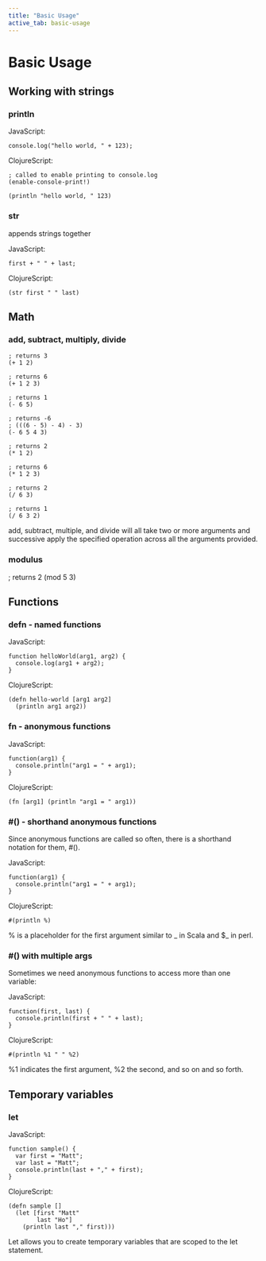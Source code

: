 ```yaml
---
title: "Basic Usage"
active_tab: basic-usage
---
```

# Basic Usage

## Working with strings

### println

JavaScript:

```
console.log("hello world, " + 123);
```

ClojureScript:

```
; called to enable printing to console.log
(enable-console-print!)

(println "hello world, " 123)
```

### str

appends strings together

JavaScript:

```
first + " " + last;
```

ClojureScript:

```
(str first " " last)
```

## Math

### add, subtract, multiply, divide

```
; returns 3 
(+ 1 2)

; returns 6
(+ 1 2 3)

; returns 1
(- 6 5)

; returns -6
; (((6 - 5) - 4) - 3)
(- 6 5 4 3)

; returns 2
(* 1 2)

; returns 6
(* 1 2 3)

; returns 2
(/ 6 3)

; returns 1
(/ 6 3 2)
```

add, subtract, multiple, and divide will all take two or
more arguments and successive apply the specified operation
across all the arguments provided.

### modulus

; returns 2
(mod 5 3)

## Functions

### defn - named functions

JavaScript:

```
function helloWorld(arg1, arg2) {
  console.log(arg1 + arg2);
}
```

ClojureScript:

```
(defn hello-world [arg1 arg2]
  (println arg1 arg2))
```

### fn - anonymous functions

JavaScript:

```
function(arg1) {
  console.println("arg1 = " + arg1); 
}
```

ClojureScript:

```
(fn [arg1] (println "arg1 = " arg1)) 
```

### #() - shorthand anonymous functions

Since anonymous functions are called
so often, there is a shorthand notation
for them, #().

JavaScript:

```
function(arg1) {
  console.println("arg1 = " + arg1); 
}
```

ClojureScript:

```
#(println %)
```

% is a placeholder for the first 
argument similar to _ in Scala and $_
in perl.

### #() with multiple args

Sometimes we need anonymous functions
to access more than one variable:

JavaScript:

```
function(first, last) {
  console.println(first + " " + last);
}
```

ClojureScript:

```
#(println %1 " " %2)
```

%1 indicates the first argument, %2 the
second, and so on and so forth.

## Temporary variables

### let 

JavaScript:

```
function sample() {
  var first = "Matt";
  var last = "Matt";
  console.println(last + "," + first);
}
```

ClojureScript:

```
(defn sample []
  (let [first "Matt"
        last "Ho"]
    (println last "," first)))
```

Let allows you to create temporary
variables that are scoped to the let
statement.





